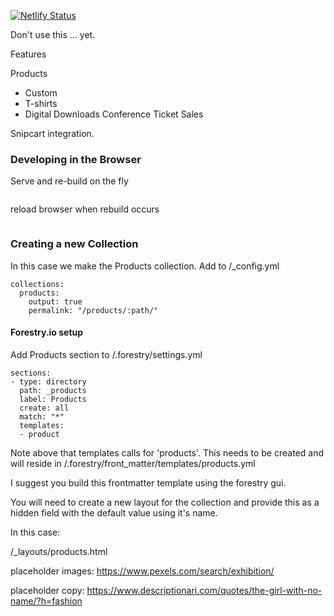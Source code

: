 [![Netlify Status](https://api.netlify.com/api/v1/badges/cea885a8-e83a-4168-8f06-a50c84696017/deploy-status)](https://app.netlify.com/sites/jekyll-forestry-snipcart/deploys)


Don't use this ... yet.





Features

Products
- Custom
- T-shirts
- Digital Downloads
Conference Ticket Sales

Snipcart integration.








### Developing in the Browser

Serve and re-build on the fly
``` bundle exec jekyll serve
```

reload browser when rebuild occurs
``` browser-sync start --files "css/*.css" --proxy "localhost:4000" --files "_site/*" --reloadDelay "1000"
```

### Creating a new Collection

In this case we make the Products collection.
Add to /_config.yml

```
collections:
  products:
    output: true
    permalink: "/products/:path/"
```    


#### Forestry.io setup
Add Products section to /.forestry/settings.yml

```
sections:
- type: directory
  path: _products
  label: Products
  create: all
  match: "*"
  templates:
  - product
```
Note above that templates calls for 'products'. This needs to be created and will reside in /.forestry/front_matter/templates/products.yml

I suggest you build this frontmatter template using the forestry gui.


You will need to create a new layout for the collection and provide this as a hidden field with the default value using it's name.

In this case:

/_layouts/products.html


placeholder images:
https://www.pexels.com/search/exhibition/

placeholder copy:
https://www.descriptionari.com/quotes/the-girl-with-no-name/?h=fashion
